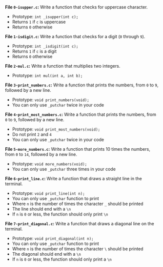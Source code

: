 **File `0-isupper.c`:** Write a function that checks for uppercase character.

-   Prototype:  `int _isupper(int c);`
-   Returns  `1`  if  `c`  is uppercase
-   Returns  `0`  otherwise

**File  `1-isdigit.c`:** Write a function that checks for a digit (`0`  through  `9`).

-   Prototype:  `int _isdigit(int c);`
-   Returns  `1`  if  `c`  is a digit
-   Returns  `0`  otherwise

**File `2-mul.c`:** Write a function that multiplies two integers.

-   Prototype:  `int mul(int a, int b);`

**File `3-print_numbers.c`:** Write a function that prints the numbers, from  `0`  to  `9`, followed by a new line.

-   Prototype:  `void print_numbers(void);`
-   You can only use  `_putchar`  twice in your code

**File `4-print_most_numbers.c`:** Write a function that prints the numbers, from  `0`  to  `9`, followed by a new line.

-   Prototype:  `void print_most_numbers(void);`
-   Do not print  `2`  and  `4`
-   You can only use  `_putchar`  twice in your code

**File `5-more_numbers.c`:** Write a function that prints 10 times the numbers, from  `0`  to  `14`, followed by a new line.

-   Prototype:  `void more_numbers(void);`
-   You can only use  `_putchar`  three times in your code

**File `6-print_line.c`:** Write a function that draws a straight line in the terminal.

-   Prototype:  `void print_line(int n);`
-   You can only use  `_putchar`  function to print
-   Where  `n`  is the number of times the character  `_`  should be printed
-   The line should end with a  `\n`
-   If  `n`  is  `0`  or less, the function should only print  `\n`

**File `7-print_diagonal.c`:** Write a function that draws a diagonal line on the terminal.

-   Prototype:  `void print_diagonal(int n);`
-   You can only use  `_putchar`  function to print
-   Where  `n`  is the number of times the character  `\`  should be printed
-   The diagonal should end with a  `\n`
-   If  `n`  is  `0`  or less, the function should only print a  `\n`
